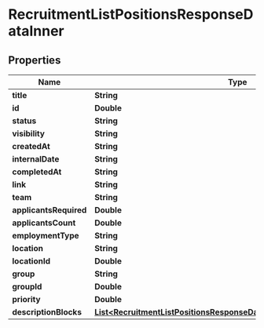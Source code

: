 

# RecruitmentListPositionsResponseDataInner


## Properties

| Name | Type | Description | Notes |
|------------ | ------------- | ------------- | -------------|
|**title** | **String** |  |  [optional] |
|**id** | **Double** |  |  [optional] |
|**status** | **String** |  |  [optional] |
|**visibility** | **String** |  |  [optional] |
|**createdAt** | **String** |  |  [optional] |
|**internalDate** | **String** |  |  [optional] |
|**completedAt** | **String** |  |  [optional] |
|**link** | **String** |  |  [optional] |
|**team** | **String** |  |  [optional] |
|**applicantsRequired** | **Double** |  |  [optional] |
|**applicantsCount** | **Double** |  |  [optional] |
|**employmentType** | **String** |  |  [optional] |
|**location** | **String** |  |  [optional] |
|**locationId** | **Double** |  |  [optional] |
|**group** | **String** |  |  [optional] |
|**groupId** | **Double** |  |  [optional] |
|**priority** | **Double** |  |  [optional] |
|**descriptionBlocks** | [**List&lt;RecruitmentListPositionsResponseDataInnerDescriptionBlocksInner&gt;**](RecruitmentListPositionsResponseDataInnerDescriptionBlocksInner.md) |  |  [optional] |



